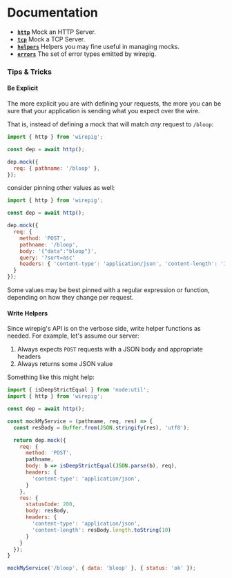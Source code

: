 # Documentation

* **[`http`](/docs/http.md)** Mock an HTTP Server.
* **[`tcp`](/docs/tcp.md)** Mock a TCP Server.
* **[`helpers`](/docs/helpers.md)** Helpers you may fine useful in managing
  mocks.
* **[`errors`](/docs/errors.md)** The set of error types emitted by wirepig.

### Tips & Tricks

#### Be Explicit

The more explicit you are with defining your requests, the more you can be sure
that your application is sending what you expect over the wire.

That is, instead of defining a mock that will match _any_ request to `/bloop`:

```js
import { http } from 'wirepig';

const dep = await http();

dep.mock({
  req: { pathname: '/bloop' },
});
```

consider pinning other values as well:

```js
import { http } from 'wirepig';

const dep = await http();

dep.mock({
  req: {
    method: 'POST',
    pathname: '/bloop',
    body: '{"data":"bloop"}',
    query: '?sort=asc'
    headers: { 'content-type': 'application/json', 'content-length': '16' }
  }
});
```

Some values may be best pinned with a regular expression or function, depending
on how they change per request.

#### Write Helpers

Since wirepig's API is on the verbose side, write helper functions as needed.
For example, let's assume our server:

1) Always expects `POST` requests with a JSON body and appropriate headers
2) Always returns some JSON value

Something like this might help:

```js
import { isDeepStrictEqual } from 'node:util';
import { http } from 'wirepig';

const dep = await http();

const mockMyService = (pathname, req, res) => {
  const resBody = Buffer.from(JSON.stringify(res), 'utf8');

  return dep.mock({
    req: {
      method: 'POST',
      pathname,
      body: b => isDeepStrictEqual(JSON.parse(b), req),
      headers: {
        'content-type': 'application/json',
      }
    },
    res: {
      statusCode: 200,
      body: resBody,
      headers: {
        'content-type': 'application/json',
        'content-length': resBody.length.toString(10)
      }
    }
  });
}

mockMyService('/bloop', { data: 'bloop' }, { status: 'ok' });
````
